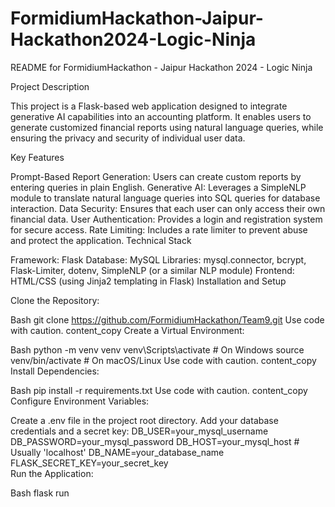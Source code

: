 # FormidiumHackathon-Jaipur-Hackathon2024-Logic-Ninja


README for FormidiumHackathon - Jaipur Hackathon 2024 - Logic Ninja

Project Description

This project is a Flask-based web application designed to integrate generative AI capabilities into an accounting platform. It enables users to generate customized financial reports using natural language queries, while ensuring the privacy and security of individual user data.

Key Features

Prompt-Based Report Generation: Users can create custom reports by entering queries in plain English.
Generative AI: Leverages a SimpleNLP module to translate natural language queries into SQL queries for database interaction.
Data Security: Ensures that each user can only access their own financial data.
User Authentication: Provides a login and registration system for secure access.
Rate Limiting: Includes a rate limiter to prevent abuse and protect the application.
Technical Stack

Framework: Flask
Database: MySQL
Libraries: mysql.connector, bcrypt, Flask-Limiter, dotenv, SimpleNLP (or a similar NLP module)
Frontend: HTML/CSS (using Jinja2 templating in Flask)
Installation and Setup

Clone the Repository:

Bash
git clone https://github.com/FormidiumHackathon/Team9.git
Use code with caution.
content_copy
Create a Virtual Environment:

Bash
python -m venv venv
venv\Scripts\activate  # On Windows
source venv/bin/activate  # On macOS/Linux
Use code with caution.
content_copy
Install Dependencies:

Bash
pip install -r requirements.txt
Use code with caution.
content_copy
Configure Environment Variables:

Create a .env file in the project root directory.
Add your database credentials and a secret key:
DB_USER=your_mysql_username
DB_PASSWORD=your_mysql_password
DB_HOST=your_mysql_host  # Usually 'localhost'
DB_NAME=your_database_name
FLASK_SECRET_KEY=your_secret_key  
Run the Application:

Bash
flask run
